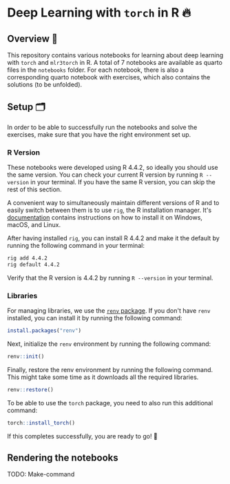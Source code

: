 # Deep Learning with `torch` in R :fire:

## Overview :book:

This repository contains various notebooks for learning about deep learning with `torch` and `mlr3torch` in R.
A total of 7 notebooks are available as quarto files in the `notebooks` folder.
For each notebook, there is also a corresponding quarto notebook with exercises, which also contains the solutions (to be unfolded).

## Setup :card_index_dividers:

In order to be able to successfully run the notebooks and solve the exercises, make sure that you have the right environment set up.

### R Version

These notebooks were developed using R 4.4.2, so ideally you should use the same version.
You can check your current R version by running `R --version` in your terminal.
If you have the same R version, you can skip the rest of this section.

A convenient way to simultaneously maintain different versions of R and to easily switch between them is to use `rig`, the R installation manager.
It's [documentation](https://github.com/r-lib/rig?tab=readme-ov-file#id-installation) contains instructions on how to install it on Windows, macOS, and Linux.

After having installed `rig`, you can install R 4.4.2 and make it the default by running the following command in your terminal:

```bash
rig add 4.4.2
rig default 4.4.2
```

Verify that the R version is 4.4.2 by running `R --version` in your terminal.

### Libraries

For managing libraries, we use the [`renv` package](https://rstudio.github.io/renv/articles/renv.html).
If you don't have `renv` installed, you can install it by running the following command:

```r
install.packages("renv")
```

Next, initialize the `renv` environment by running the following command:

```r
renv::init()
```

Finally, restore the renv environment by running the following command.
This might take some time as it downloads all the required libraries.

```r
renv::restore()
```

To be able to use the `torch` package, you need to also run this additional command:

```r
torch::install_torch()
```

If this completes successfully, you are ready to go! :rocket:

## Rendering the notebooks

TODO: Make-command
